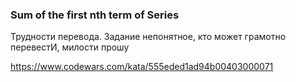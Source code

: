 ### Sum of the first nth term of Series

Трудности перевода. Задание непонятное, кто может грамотно перевестИ, милости прошу

https://www.codewars.com/kata/555eded1ad94b00403000071